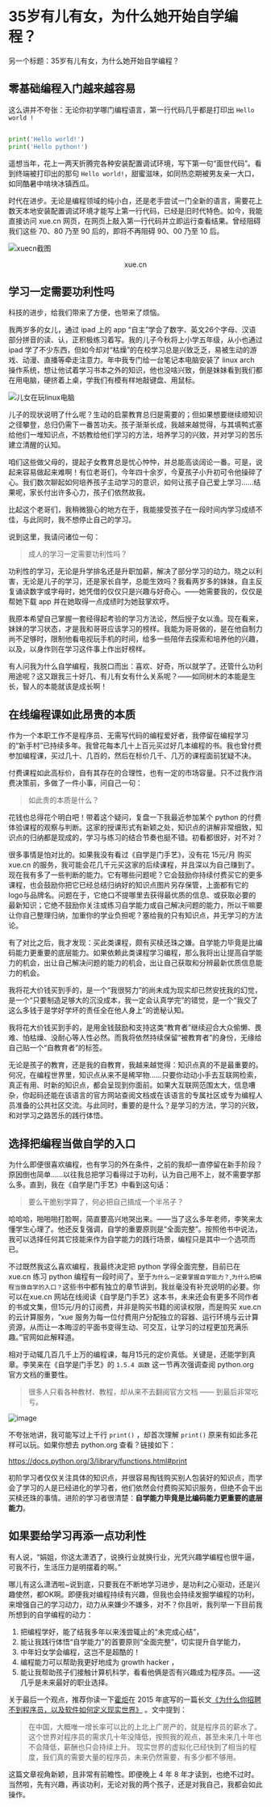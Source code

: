 # 35岁有儿有女，为什么她开始自学编程？

另一个标题：35岁有儿有女，为什么她开始自学编程？

## 零基础编程入门越来越容易

这么讲并不夸张：无论你初学哪门编程语言，第一行代码几乎都是打印出 `Hello world !`

```python

print('Hello world!')
print('Hello python!')

```

遥想当年，花上一两天折腾完各种安装配置调试环境，写下第一句“面世代码”。看到终端被打印出的那句 `Hello world!`，甜蜜滋味，如同热恋期被男友亲一大口，如同酷暑中啃块冰镇西瓜。

时代在进步。无论是编程领域的纯小白，还是老手尝试一门全新的语言，需要花上数天本地安装配置调试环境才能写上第一行代码，已经是旧时代特色。如今，我能直接访问 xue.cn 网页，在网页上敲入第一行代码并立即运行查看结果。曾经阻碍我们这些 70、80 乃至 90 后的，即将不再阻碍 90、00 乃至 10 后。

![xuecn截图](https://user-images.githubusercontent.com/31027645/62353399-2cc12a00-b53d-11e9-94e6-a575740ec1fc.png)

<center> xue.cn  </center>

## 学习一定需要功利性吗

科技的进步，给我们带来了方便，也带来了烦恼。

我两岁多的女儿，通过 ipad 上的 app “自主”学会了数字、英文26个字母、汉语部分拼音的读、认，正积极练习着写。我的儿子今秋将上小学五年级，从小也通过 ipad 学了不少东西，但如今却对“枯燥”的在校学习总是兴致乏乏，易被生动的游戏、动漫、直播等牵走注意力。年中我专门给一台笔记本电脑安装了 linux arch 操作系统，想让他试着学习书本之外的知识，他也没啥兴致，倒是妹妹看到我们都在用电脑，硬挤着上桌，学我们有模有样地敲键盘、用鼠标。

![儿女在玩linux电脑](https://user-images.githubusercontent.com/31027645/62419506-34570f00-b6b4-11e9-846c-09b0ef6b0eb9.jpg)

儿子的现状说明了什么呢？生动的启蒙教育总归是需要的；但如果想要继续顺知识之径攀登，总归仍需下一番苦功夫。孩子渐渐长成，我越来越觉得，与其填鸭式塞给他们一堆知识点，不妨教给他们学习的方法，培养学习的兴致，并对学习的苦乐建立清醒的认知。

咱们这些做父母的，提起子女教育总是忧心忡忡，并总能高谈阔论一番。可是，说起来容易做起来难啊！有位老哥们，今年四十余岁，今夏孩子小升初可令他操碎了心。我们数次聊起如何培养孩子主动学习的意识，如何让孩子自己爱上学习……结果呢，家长付出许多心力，孩子们依然故我。

比起这个老哥们，我稍微狠心的地方在于，我能接受孩子在一段时间内学习成绩不佳，与此同时，我不想停止自己的学习。

说到这里，我请问诸位一句：
> 成人的学习一定需要功利性吗？

功利性的学习，无论是升学排名还是升职加薪，解决了部分学习的动力。晓之以利害，无论是儿子的学习，还是家长自学，总能生效吗？我看两岁多的妹妹，自主反复诵读数字或字母时，她凭借的仅仅只是兴趣与好奇心。——她需要我的，仅仅是帮她下载 app 并在她取得一点成绩时为她鼓掌欢呼。

我原本希望自己掌握一套经得起考验的学习方法论，然后授子女以渔。现在看来，妹妹的学习状态，才是我和哥哥应该学习的榜样。我能为哥哥做的，是在他自制力尚不足够时，限制他看电视玩手机的时间，给多一些陪伴去探索和培养他的兴趣，以及，以身作则在学习这件事上作出好榜样。

有人问我为什么自学编程，我脱口而出：喜欢、好奇，所以就学了。还管什么功利用途呢？这又跟我三十好几、有儿有女有什么关系呢？——如同树木的本能是生长，智人的本能就该是成长啊！

## 在线编程课如此昂贵的本质

作为一个本职工作不是程序员、无需写代码的编程爱好者，我停留在编程学习的“新手村”已持续多年。我曾花每本几十上百元买过好几本编程的书。我也曾付费参加编程课，买过几十、几百的，然后在标价几千、几万的课程面前犹疑不决。

付费课程如此高标价，自有其存在的合理性，也有一定的市场容量。只不过我作消费决策前，多做了一件小事，问自己一句：

> 如此贵的本质是什么？

花钱也总得花个明白吧！带着这个疑问，复盘一下我最近参加某个 python 的付费体验课程的观察与判断。这家的授课形式有新颖之处，知识点的讲解非常细致，知识点的归纳都是现成的，学习与练习的结合节奏也挺不错。初看都很好，对不对？

很多事情是怕对比的。如果我没有看过《自学是门手艺》，没有花 15元/月 购买 xue.cn 的服务，我可能会花几千元买这家的后续课程，并且深以为自己赚到了。现在我有多了一些判断的能力。它有哪些问题呢？它会鼓励你持续付费买它的更多课程，也会鼓励你把它已经总结归纳好的知识点图片另存保管，上面都有它的logo与品牌名。问题在于，它绝口不提哪里去获得最优质的信息、或获取必要的最新知识；它绝不鼓励你关注或练习自学能力或自己解决问题的能力，所以干嘛要让你自己整理归纳，加重你的学业负担呢？塞给我的只有知识点，并无学习的方法论。

有了对比之后，我才发现：买此类课程，颇有买椟还珠之嫌。自学能力毕竟是比编码能力更重要的底层能力。如果依赖此类课程学习编程，那么我将出让提高自学能力的机会，出让自己解决问题的能力的机会，出让自己获取和分辨最新优质信息能力的机会。

我将花大价钱买到手的，是一个“我很努力”的尚未成为现实却已然安抚我的幻觉，是一个“只要制造足够大的沉没成本，我一定会认真学完”的错觉，是一个“我交了这么多钱于是学好学坏的责任全在他人身上”的诡秘认知。

我将花大价钱买到手的，是用金钱鼓励和支持这类“教育者”继续迎合大众偷懒、畏难、怕枯燥、没耐心等人性必然。而我将依然持续保留“被教育者”的身份，无缘给自己贴一个“自教育者”的标签。

无论是孩子的教育，还是我的自教育，我越来越觉得：知识点真的不是最重要的。何况，在编程世界里，知识点从来不是稀罕物……只要你动动小手去互联网检索，真正有用、时新的知识点，都会呈现到你面前。如果大互联网范围太大，信息嘈杂，你起码还能在该语言的官方网站查阅文档或在该语言的专属社区或专为编程人员准备的公共社区交流。与此同时，重要的是什么？是学习的方法，学习的兴致，和对学习之路苦乐的践行体悟。

## 选择把编程当做自学的入口

为什么即便很喜欢编程，也有学习的外在条件，之前的我却一直停留在新手阶段？原因倒也简单……以往我总把学习看得过于功利，认为自己用不上，就不需要学那么多。直到，我在《自学是门手艺》中看到这句话：

> 要么干脆别学算了，何必把自己搞成一个半吊子？

哈哈哈，啪啪啪打脸啊，简直要高兴地哭出来。——当了这么多年老师，李笑来太懂学生心理了。他还反复强调，自学的重要原则是“全面完整”。按照他书中说法，我可以选择任何其它技能来作为自学能力的践行场景，编程只是其中一个选项而已。

不过既然我这么喜欢编程，我最终决定把 python 学得全面完整，目前已在 xue.cn 练习 python 编程有一段时间了。至于`为什么一定要掌握自学能力？`,`为什么把编程当做自学的入口？`这些书中都有独立的章节讲到，我丝毫没有补充说明的必要。你可以在xue.cn 网站在线阅读《自学是门手艺》这本书，未来还会有更多不同作者的书或文集，但15元/月的订阅费，并非是购买书籍的阅读权限，而是购买 xue.cn 的云计算服务，“xue 服务为每一位付费用户分配独立的容器、运行环境与云计算资源，从而让一本晦涩的平面书变得生动、可交互，让学习的过程更加充满乐趣。”官网如此解释道。

相对于动辄几百几千上万的编程课，每月15元的定价真低。关键是，还能学到真章。李笑来在《自学是门手艺》的 `1.5.4 函数` 这一节再次强调查阅 python.org 官方文档的重要性。

> 很多人只看各种教材、教程，却从来不去翻阅官方文档 —— 到最后非常吃亏。

![image](https://user-images.githubusercontent.com/31027645/62420113-b6990080-b6bf-11e9-9de7-9a32575a26bd.png)

不夸张地讲，我可能写过上千行 `print()` ，却首次理解 `print()` 原来有如此多花样可以玩。如果你想去 python.org 查看？链接如下：

https://docs.python.org/3/library/functions.html#print


初阶学习者仅仅关注具体的知识点，并很容易掏钱购买别人包装好的知识点，而学会了学习的人是已经进化的学习者，他们依然会付费购买知识服务，但绝不会干出买椟还珠的事情。进阶的学习者很清楚：**自学能力毕竟是比编码能力更重要的底层能力**。

## 如果要给学习再添一点功利性

有人说，“娟姐，你这太潇洒了，说换行业就换行业，光凭兴趣学编程也很牛逼，可我不行，生活压力是明摆着的啊。”

哪儿有这么潇洒啦~说到底，只要我在不断地学习进步，是功利之心驱动，还是兴趣使然，都OK啊。即便我对编程持续有兴趣，但我也会持续发掘学编程的功利，来增强自己的学习动力，动力从来嫌少不嫌多，对不？你且听，我列举一下目前我所想到的自学编程的动力：
1) 把编程学好，能了结我多年以来浅尝辄止的“未完成心结”，
2) 能让我践行体悟“自学能力”的首要原则“全面完整”，切实提升自学能力，
3) 中年妇女学会编程，这岂不是超酷的！
4) 编程能力可以帮助我更好地成为 growth hacker ，
5) 能让我帮助孩子们接触计算机科学，看看他俩是否有兴趣成为程序员。——这几乎是未来最好的职业选择。

关于最后一个观点，推荐你读一下[霍炬](https://github.com/virushuo)在 2015 年底写的一篇长文[《为什么你招聘不到程序员，以及软件如何定义现实世界》](https://mp.weixin.qq.com/s/mmW_oyupSpNZ-jPf0JJLkA) 。文中提到：
> 在中国，大概唯一增长率可以比的上北上广房产的，就是程序员的薪水了。
> 这个世界对程序员的需求几十年没降低，按照我的观点，甚至未来几十年也不会降低，薪酬也只会持续上升。
> 现实世界的虚拟化已经快到了相当的程度，我们真的需要大量的程序员，未来仍然需要，有多少都不够用。

这篇文章视角新颖，且非常有前瞻性。即便晚上 4 年 8 年才读到，也绝不过时。当然啦，先有兴趣，再谈功利，无论对我的两个孩子，还是对我自己，我都会如此操作。

